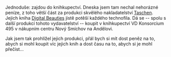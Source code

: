 <!-- dcterms:identifier = riderweblog#5 -->
<!-- dcterms:title = Jak programátoři přicházejí o peníze... -->
<!-- np9:categoryId = 2 -->
<!-- x4w:category = Lidé a jiná zvěř -->
<!-- np9:authorId = 1 -->
<!-- np9:authorEmail = michal.valasek@altairis.cz -->
<!-- dcterms:creator = Michal Altair Valášek -->
<!-- dcterms:created = 2003-02-01T22:06:40+01:00 -->
<!-- dcterms:dateAccepted = 2003-02-01T22:06:40+01:00 -->

Jednoduše: zajdou do knihkupectví. Dneska jsem tam nechal nehorázné peníze, z toho větší část za produkci skvělého nakladatelství [Taschen](http://www.taschen.com/). Jejich kniha [Digital Beauties](http://www.taschen.com/pages/en/catalogue/books/digital/all/facts/02984.htm) jistě potěší každého technofila. Dá se -- spolu s další produkcí tohoto vydavatelství -- koupit v knihkupectví VD Konsorcium 495 v nákupním centru Nový Smíchov na Andělovi.

Jak jsem tak prohlížel jejich produkci, přál bych si mít dost peněz na to, abych si mohl koupit víc jejich knih a dost času na to, abych si je mohl přečíst...